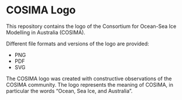 # COSIMA Logo

This repository contains the logo of the Consortium for Ocean-Sea Ice Modelling in Australia (COSIMA).

Different file formats and versions of the logo are provided:

- PNG
- PDF
- SVG

The COSIMA logo was created with constructive observations of the COSIMA community. The logo represents the meaning of COSIMA, in particular the words “Ocean, Sea Ice, and Australia”.

